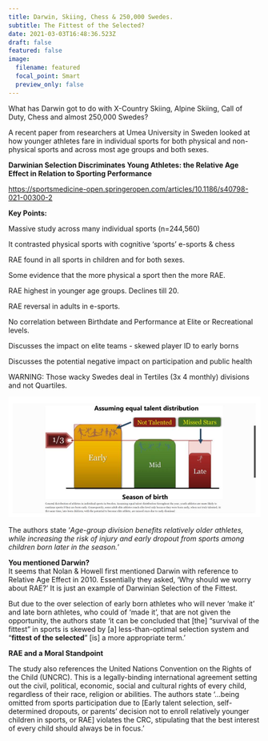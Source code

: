 ```yaml
---
title: Darwin, Skiing, Chess & 250,000 Swedes.
subtitle: The Fittest of the Selected?
date: 2021-03-03T16:48:36.523Z
draft: false
featured: false
image:
  filename: featured
  focal_point: Smart
  preview_only: false
---
```

What has Darwin got to do with X-Country Skiing, Alpine Skiing, Call of Duty, Chess and almost 250,000 Swedes?

A recent paper from researchers at Umea University in Sweden looked at how younger athletes fare in individual sports for both physical and non-physical sports and across most age groups and both sexes.

**Darwinian Selection Discriminates Young Athletes: the Relative Age Effect in Relation to Sporting Performance**

<https://sportsmedicine-open.springeropen.com/articles/10.1186/s40798-021-00300-2>

**Key Points:**

Massive study across many individual sports (n=244,560)

It contrasted physical sports with cognitive ‘sports’ e-sports & chess

RAE found in all sports in children and for both sexes.

Some evidence that the more physical a sport then the more RAE.

RAE highest in younger age groups. Declines till 20.

RAE reversal in adults in e-sports.

No correlation between Birthdate and Performance at Elite or Recreational levels.

Discusses the impact on elite teams - skewed player ID to early borns

Discusses the potential negative impact on participation and public health

WARNING: Those wacky Swedes deal in Tertiles (3x 4 monthly) divisions and not Quartiles.

![](not-talented-missed-stars.jpg)

The authors state ‘*Age-group division benefits relatively older athletes, while increasing the risk of injury and early dropout from sports among children born later in the season.*’

**You mentioned Darwin?**\
It seems that Nolan & Howell first mentioned Darwin with reference to Relative Age Effect in 2010. Essentially they asked, ‘Why should we worry about RAE?’ It is just an example of Darwinian Selection of the Fittest.

But due to the over selection of early born athletes who will never ‘make it’ and late born athletes, who could of ‘made it’, that are not given the opportunity, the authors state ‘it can be concluded that \[the] “survival of the fittest” in sports is skewed by \[a] less-than-optimal selection system and “**fittest of the selected**” \[is] a more appropriate term.’

**RAE and a Moral Standpoint**

The study also references the United Nations Convention on the Rights of the Child (UNCRC). This is a legally-binding international agreement setting out the civil, political, economic, social and cultural rights of every child, regardless of their race, religion or abilities. The authors state ‘...being omitted from sports participation due to \[Early talent selection, self-determined dropouts, or parents’ decision not to enroll relatively younger children in sports, or RAE] violates the CRC, stipulating that the best interest of every child should always be in focus.’